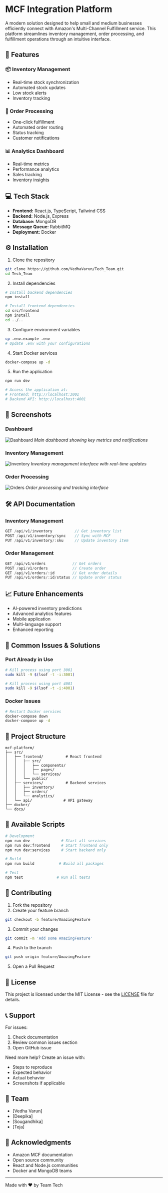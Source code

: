 # MCF Integration Platform

A modern solution designed to help small and medium businesses efficiently connect with Amazon's Multi-Channel Fulfillment service. This platform streamlines inventory management, order processing, and fulfillment operations through an intuitive interface.

## 🚀 Features

### 📦 Inventory Management 
- Real-time stock synchronization
- Automated stock updates
- Low stock alerts 
- Inventory tracking

### 🛒 Order Processing
- One-click fulfillment
- Automated order routing
- Status tracking
- Customer notifications

### 📊 Analytics Dashboard
- Real-time metrics
- Performance analytics
- Sales tracking
- Inventory insights

## 💻 Tech Stack

- **Frontend:** React.js, TypeScript, Tailwind CSS
- **Backend:** Node.js, Express
- **Database:** MongoDB
- **Message Queue:** RabbitMQ
- **Deployment:** Docker

## ⚙️ Installation

1. Clone the repository
```bash
git clone https://github.com/VedhaVarun/Tech_Team.git
cd Tech_Team
```

2. Install dependencies
```bash
# Install backend dependencies
npm install

# Install frontend dependencies
cd src/frontend
npm install
cd ../..
```

3. Configure environment variables
```bash
cp .env.example .env
# Update .env with your configurations
```

4. Start Docker services
```bash
docker-compose up -d
```

5. Run the application
```bash
npm run dev

# Access the application at:
# Frontend: http://localhost:3001
# Backend API: http://localhost:4001
```

## 📱 Screenshots

### Dashboard
![Dashboard](/screenshot/dashboard.png)
*Main dashboard showing key metrics and notifications*

### Inventory Management
![Inventory](/screenshot/inventory.png)
*Inventory management interface with real-time updates*

### Order Processing
![Orders](/screenshot/orders.png)
*Order processing and tracking interface*

## 🛠️ API Documentation

### Inventory Management
```typescript
GET /api/v1/inventory          // Get inventory list
POST /api/v1/inventory/sync    // Sync with MCF
PUT /api/v1/inventory/:sku     // Update inventory item
```

### Order Management
```typescript
GET /api/v1/orders            // Get orders
POST /api/v1/orders           // Create order
GET /api/v1/orders/:id        // Get order details
PUT /api/v1/orders/:id/status // Update order status
```

## 📈 Future Enhancements

- AI-powered inventory predictions
- Advanced analytics features
- Mobile application
- Multi-language support
- Enhanced reporting

## 🐛 Common Issues & Solutions

### Port Already in Use
```bash
# Kill process using port 3001
sudo kill -9 $(lsof -t -i:3001)

# Kill process using port 4001
sudo kill -9 $(lsof -t -i:4001)
```

### Docker Issues
```bash
# Restart Docker services
docker-compose down
docker-compose up -d
```

## 📁 Project Structure
```
mcf-platform/
├── src/
│   ├── frontend/          # React frontend
│   │   ├── src/
│   │   │   ├── components/
│   │   │   ├── pages/
│   │   │   └── services/
│   │   └── public/
│   ├── services/          # Backend services
│   │   ├── inventory/
│   │   ├── orders/
│   │   └── analytics/
│   └── api/              # API gateway
├── docker/
└── docs/
```

## 🚦 Available Scripts

```bash
# Development
npm run dev              # Start all services
npm run dev:frontend     # Start frontend only
npm run dev:services     # Start backend only

# Build
npm run build           # Build all packages

# Test
npm test               # Run all tests
```

## 🤝 Contributing

1. Fork the repository
2. Create your feature branch 
```bash
git checkout -b feature/AmazingFeature
```
3. Commit your changes
```bash
git commit -m 'Add some AmazingFeature'
```
4. Push to the branch
```bash
git push origin feature/AmazingFeature
```
5. Open a Pull Request

## 📄 License

This project is licensed under the MIT License - see the [LICENSE](LICENSE) file for details.

## 📞 Support

For issues:
1. Check documentation
2. Review common issues section
3. Open GitHub issue

Need more help? Create an issue with:
- Steps to reproduce
- Expected behavior
- Actual behavior
- Screenshots if applicable

## 👥 Team

- [Vedha Varun] 
- [Deepika] 
- [Sougandhika] 
- [Teja] 

## 🙏 Acknowledgments

- Amazon MCF documentation
- Open source community
- React and Node.js communities
- Docker and MongoDB teams

---
Made with ❤️ by Team Tech
```
